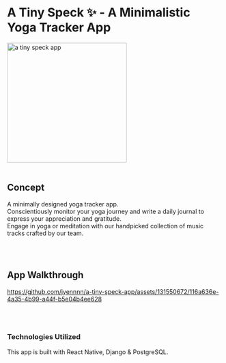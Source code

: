 # A Tiny Speck :sparkles: - A Minimalistic Yoga Tracker App 
<img width="280" alt="a tiny speck app" src="https://github.com/jyennnn/a-tiny-speck-app/assets/131550672/710aaa52-ff34-49ba-8dbf-4a44b0c1991a">

</br>
</br>

## Concept 
A minimally designed yoga tracker app. <br>
Conscientiously monitor your yoga journey and write a daily journal to express your appreciation and gratitude. <br>
Engage in yoga or meditation with our handpicked collection of music tracks crafted by our team. <br>

</br>
</br>

## App Walkthrough 
https://github.com/jyennnn/a-tiny-speck-app/assets/131550672/116a636e-4a35-4b99-a44f-b5e04b4ee628

</br>
</br>

### Technologies Utilized
This app is built with React Native, Django & PostgreSQL.
